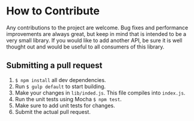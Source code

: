 # How to Contribute

Any contributions to the project are welcome. Bug fixes and performance improvements are always great, but keep in mind that is intended to be a very small library. If you would like to add another API, be sure it is well thought out and would be useful to all consumers of this library.

## Submitting a pull request

1. `$ npm install` all dev dependencies.
1. Run `$ gulp default` to start building.
1. Make your changes in `lib/inded.js`. This file compiles into `index.js`.
1. Run the unit tests using Mocha `$ npm test`.
1. Make sure to add unit tests for changes.
1. Submit the actual pull request.
